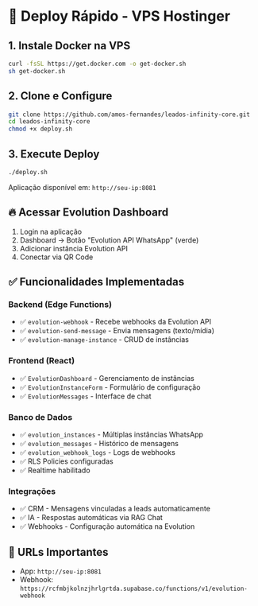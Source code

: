 # 🚀 Deploy Rápido - VPS Hostinger

## 1. Instale Docker na VPS
```bash
curl -fsSL https://get.docker.com -o get-docker.sh
sh get-docker.sh
```

## 2. Clone e Configure
```bash
git clone https://github.com/amos-fernandes/leados-infinity-core.git
cd leados-infinity-core
chmod +x deploy.sh
```

## 3. Execute Deploy
```bash
./deploy.sh
```

Aplicação disponível em: `http://seu-ip:8081`

## 🔥 Acessar Evolution Dashboard
1. Login na aplicação
2. Dashboard → Botão "Evolution API WhatsApp" (verde)
3. Adicionar instância Evolution API
4. Conectar via QR Code

## ✅ Funcionalidades Implementadas

### Backend (Edge Functions)
- ✅ `evolution-webhook` - Recebe webhooks da Evolution API
- ✅ `evolution-send-message` - Envia mensagens (texto/mídia)
- ✅ `evolution-manage-instance` - CRUD de instâncias

### Frontend (React)
- ✅ `EvolutionDashboard` - Gerenciamento de instâncias
- ✅ `EvolutionInstanceForm` - Formulário de configuração
- ✅ `EvolutionMessages` - Interface de chat

### Banco de Dados
- ✅ `evolution_instances` - Múltiplas instâncias WhatsApp
- ✅ `evolution_messages` - Histórico de mensagens
- ✅ `evolution_webhook_logs` - Logs de webhooks
- ✅ RLS Policies configuradas
- ✅ Realtime habilitado

### Integrações
- ✅ CRM - Mensagens vinculadas a leads automaticamente
- ✅ IA - Respostas automáticas via RAG Chat
- ✅ Webhooks - Configuração automática na Evolution

## 📱 URLs Importantes
- App: `http://seu-ip:8081`
- Webhook: `https://rcfmbjkolnzjhrlgrtda.supabase.co/functions/v1/evolution-webhook`

